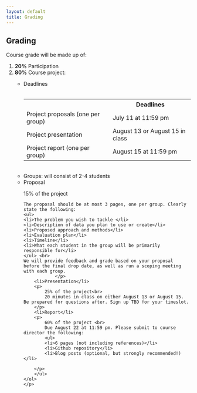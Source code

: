```yaml
---
layout: default
title: Grading
---
```


<div class="post">
    <h2>Grading</h2>
    <p>Course grade will be made up of:
    <ol>
        <li><b>20%</b> Participation</li>
        <li><b>80%</b> Course project:</li>
        <ul>
        <li>Deadlines</li> <br>
            <table>
                <tr>
                <th></th>
                <th>Deadlines</th>
                </tr>
                <tr>
                    <td>Project proposals (one per group)</td>
                    <td>July 11 at 11:59 pm</td> 
                </tr>
                <tr>
                    <td>Project presentation </td>
                    <td>August 13 or August 15 in class</td> 
                </tr>
                <tr>
                    <td>Project report (one per group)</td>
                    <td>August 15 at 11:59 pm</td> 
                </tr>
                </table><br>
        <li>Groups: will consist of 2-4 students</li>
        <li>Proposal</li>
            <p>15% of the project<br>

    The proposal should be at most 3 pages, one per group. Clearly state the following:
    <ul>
    <li>The problem you wish to tackle </li> 
    <li>Description of data you plan to use or create</li> 
    <li>Proposed approach and methods</li> 
    <li>Evaluation plan</li> 
    <li>Timeline</li> 
    <li>What each student in the group will be primarily responsible for</li> 
    </ul> <br>
    We will provide feedback and grade based on your proposal before the final drop date, as well as run a scoping meeting with each group.
                </p>
        <li>Presentation</li>
        <p>
            25% of the project<br>
            20 minutes in class on either August 13 or August 15. Be prepared for questions after. Sign up TBD for your timeslot.
        </p>
        <li>Report</li>
        <p>
            60% of the project <br>
            Due August 22 at 11:59 pm. Please submit to course director the following:
            <ul>
            <li>6 pages (not including references)</li>
            <li>Github repository</li>
            <li>Blog posts (optional, but strongly recommended!)</li>

        </p>
        </ul>
    </ol>
    </p>
</div>